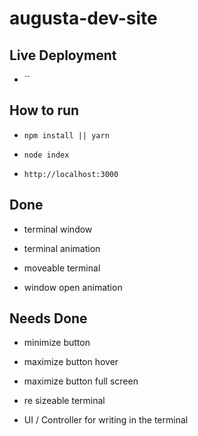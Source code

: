 # augusta-dev-site

## Live Deployment

-   ``

## How to run

-   `npm install || yarn`

-   `node index`

-   `http://localhost:3000`

## Done

-   terminal window

-   terminal animation

-   moveable terminal

-   window open animation

## Needs Done

-   minimize button

-   maximize button hover

-   maximize button full screen

-   re sizeable terminal

-   UI / Controller for writing in the terminal

